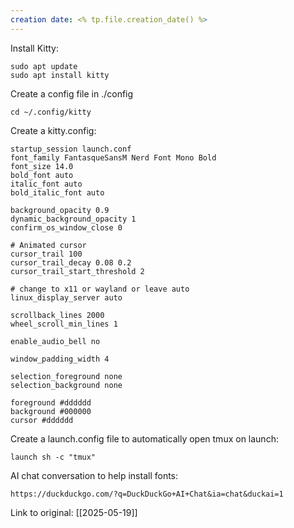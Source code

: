 ```yaml
---
creation date: <% tp.file.creation_date() %>
---
```

Install Kitty:
```
sudo apt update
sudo apt install kitty
```

Create a config file in ./config
```
cd ~/.config/kitty
```

Create a kitty.config:
```
startup_session launch.conf
font_family FantasqueSansM Nerd Font Mono Bold
font_size 14.0
bold_font auto
italic_font auto
bold_italic_font auto

background_opacity 0.9
dynamic_background_opacity 1
confirm_os_window_close 0

# Animated cursor
cursor_trail 100
cursor_trail_decay 0.08 0.2
cursor_trail_start_threshold 2

# change to x11 or wayland or leave auto
linux_display_server auto

scrollback_lines 2000
wheel_scroll_min_lines 1

enable_audio_bell no

window_padding_width 4

selection_foreground none
selection_background none

foreground #dddddd
background #000000
cursor #dddddd

```

Create a launch.config file to automatically open tmux on launch:
```
launch sh -c "tmux"

```


AI chat conversation to help install fonts:
```
https://duckduckgo.com/?q=DuckDuckGo+AI+Chat&ia=chat&duckai=1
```



Link to original: [[2025-05-19]]